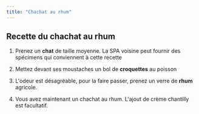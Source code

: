 ```yaml
---
title: "Chachat au rhum"
---
```

## Recette du chachat au rhum

1. Prenez un **chat** de taille moyenne. La SPA voisine peut fournir des spécimens qui conviennent à cette recette

2. Mettez devant ses moustaches un bol de **croquettes** au poisson

3. L'odeur est désagréable, pour la faire passer, prenez un verre de **rhum** agricole.

4. Vous avez maintenant un chachat au rhum. L'ajout de crème chantilly est facultatif. 